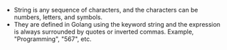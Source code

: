 * String is any sequence of characters, and the characters can be numbers, letters, and symbols. 
* They are defined in Golang using the keyword string and the expression is always surrounded by quotes or inverted commas. Example, "Programming", "567", etc.
